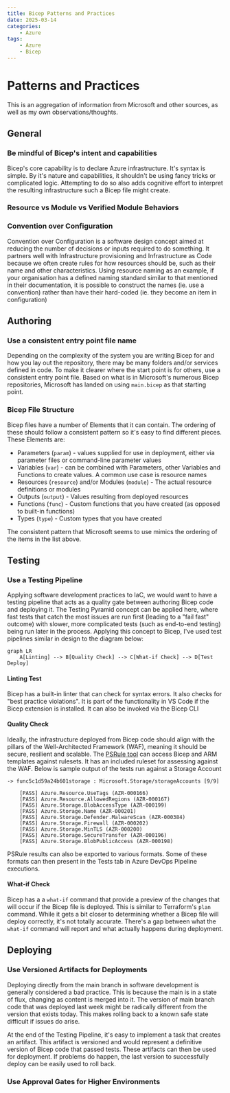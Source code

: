 ```yaml
---
title: Bicep Patterns and Practices
date: 2025-03-14
categories:
    - Azure
tags:
    - Azure
    - Bicep
---    
```


# Patterns and Practices

This is an aggregation of information from Microsoft and other sources, as well as my own observations/thoughts.

## General

### Be mindful of Bicep's intent and capabilities

Bicep's core capability is to declare Azure infrastructure.  It's syntax is simple.  By it's nature and capabilities, it shouldn't be using fancy tricks or complicated logic.  Attempting to do so also adds cognitive effort to interpret the resulting infrastructure such a Bicep file might create.

### Resource vs Module vs Verified Module Behaviors

### Convention over Configuration

Convention over Configuration is a software design concept aimed at reducing the number of decisions or inputs required to do something.  It partners well with Infrastructure provisioning and Infrastructure as Code because we often create rules for how resources should be, such as their name and other characteristics.  Using resource naming as an example, if your organisation has a defined naming standard similar to that mentioned in their documentation, it is possible to construct the names (ie. use a convention) rather than have their hard-coded (ie. they become an item in configuration)

## Authoring

### Use a consistent entry point file name

Depending on the complexity of the system you are writing Bicep for and how you lay out the repository, there may be many folders and/or services defined in code.  To make it clearer where the start point is for others, use a consistent entry point file.  Based on what is in Microsoft's numerous Bicep repositories, Microsoft has landed on using `main.bicep` as that starting point.

### Bicep File Structure

Bicep files have a number of Elements that it can contain.  The ordering of these should follow a consistent pattern so it's easy to find different pieces.  These Elements are:

* Parameters (`param`) - values supplied for use in deployment, either via parameter files or command-line parameter values
* Variables (`var`) - can be combined with Parameters, other Variables and Functions to create values.  A common use case is resource names
* Resources (`resource`) and/or Modules (`module`) - The actual resource definitions or modules
* Outputs (`output`) - Values resulting from deployed resources
* Functions (`func`) - Custom functions that you have created (as opposed to built-in functions)
* Types (`type`) - Custom types that you have created

The consistent pattern that Microsoft seems to use mimics the ordering of the items in the list above.

## Testing

### Use a Testing Pipeline

Applying software development practices to IaC, we would want to have a testing pipeline that acts as a quality gate between authoring Bicep code and deploying it.  The Testing Pyramid concept can be applied here, where fast tests that catch the most issues are run first (leading to a "fail fast" outcome) with slower, more complicated tests (such as end-to-end testing) being run later in the process.  Applying this concept to Bicep, I've used test pipelines similar in design to the diagram below:

``` mermaid
graph LR
    A[Linting] --> B[Quality Check] --> C[What-if Check] --> D[Test Deploy]
```

#### Linting Test

Bicep has a built-in linter that can check for syntax errors.  It also checks for "best practice violations".  It is part of the functionality in VS Code if the Bicep extension is installed.  It can also be invoked via the Bicep CLI

#### Quality Check

Ideally, the infrastructure deployed from Bicep code should align with the pillars of the Well-Architected Framework (WAF), meaning it should be secure, resilient and scalable.  The [PSRule tool](https://microsoft.github.io/PSRule/v2/) can access Bicep and ARM templates against rulesets.  It has an included ruleset for assessing against the WAF.  Below is sample output of the tests run against a Storage Account

``` shell
-> func5c1d59a24b601storage : Microsoft.Storage/storageAccounts [9/9]

    [PASS] Azure.Resource.UseTags (AZR-000166)
    [PASS] Azure.Resource.AllowedRegions (AZR-000167)
    [PASS] Azure.Storage.BlobAccessType (AZR-000199)
    [PASS] Azure.Storage.Name (AZR-000201)
    [PASS] Azure.Storage.Defender.MalwareScan (AZR-000384)
    [PASS] Azure.Storage.Firewall (AZR-000202)
    [PASS] Azure.Storage.MinTLS (AZR-000200)
    [PASS] Azure.Storage.SecureTransfer (AZR-000196)
    [PASS] Azure.Storage.BlobPublicAccess (AZR-000198)
```

PSRule results can also be exported to various formats.  Some of these formats can then present in the Tests tab in Azure DevOps Pipeline executions.

#### What-if Check

Bicep has a a `what-if` command that provide a preview of the changes that will occur if the Bicep file is deployed.  This is similar to Terraform's `plan` command.  While it gets a bit closer to determining whether a Bicep file will deploy correctly, it's not totally accurate.  There's a gap between what the `what-if` command will report and what actually happens during deployment.

## Deploying

### Use Versioned Artifacts for Deployments

Deploying directly from the main branch in software development is generally considered a bad practice.  This is because the main is in a state of flux, changing as content is merged into it.  The version of main branch code that was deployed last week might be radically different from the version that exists today.  This makes rolling back to a known safe state difficult if issues do arise.

At the end of the Testing Pipeline, it's easy to implement a task that creates an artifact.  This artifact is versioned and would represent a definitive version of Bicep code that passed tests.  These artifacts can then be used for deployment.  If problems do happen, the last version to successfully deploy can be easily used to roll back.

### Use Approval Gates for Higher Environments